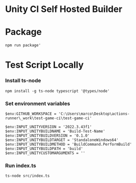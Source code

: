 # Unity CI Self Hosted Builder

# Package
```
npm run package'
```

# Test Script Locally

### Install ts-node
```
npm install -g ts-node typescript '@types/node'
```

### Set environment variables

```
$env:GITHUB_WORKSPACE = 'C:\Users\marco\Desktop\actions-runner\_work\test-game-ci\test-game-ci'

$env:INPUT_UNITYVERSION = '2022.3.43f1'
$env:INPUT_UNITYBUILDNAME = 'Build-Test-Name'
$env:INPUT_UNITYBUILDVERSION = '0.1.0'
$env:INPUT_UNITYBUILDTARGET = 'StandaloneWindows64'
$env:INPUT_UNITYBUILDMETHOD = 'BuildCommand.PerformBuild'
$env:INPUT_UNITYBUILDPATH = 'build'
$env:INPUT_UNITYCUSTOMARGUMENTS = ''
```

### Run index.ts

```
ts-node src/index.ts
```